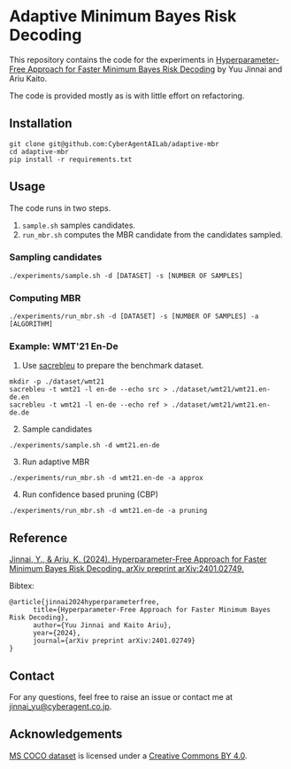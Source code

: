 # Adaptive Minimum Bayes Risk Decoding

This repository contains the code for the experiments in [Hyperparameter-Free Approach for Faster Minimum Bayes Risk Decoding](https://arxiv.org/abs/2401.02749) by Yuu Jinnai and Ariu Kaito.

The code is provided mostly as is with little effort on refactoring.

## Installation

```
git clone git@github.com:CyberAgentAILab/adaptive-mbr
cd adaptive-mbr
pip install -r requirements.txt
```

## Usage

The code runs in two steps.
1. `sample.sh` samples candidates.
2. `run_mbr.sh` computes the MBR candidate from the candidates sampled.

### Sampling candidates

```
./experiments/sample.sh -d [DATASET] -s [NUMBER OF SAMPLES]
```

### Computing MBR

```
./experiments/run_mbr.sh -d [DATASET] -s [NUMBER OF SAMPLES] -a [ALGORITHM]
```

### Example: WMT'21 En-De

1. Use [sacrebleu](https://github.com/mjpost/sacrebleu) to prepare the benchmark dataset.
```
mkdir -p ./dataset/wmt21
sacrebleu -t wmt21 -l en-de --echo src > ./dataset/wmt21/wmt21.en-de.en
sacrebleu -t wmt21 -l en-de --echo ref > ./dataset/wmt21/wmt21.en-de.de
```

2. Sample candidates
```
./experiments/sample.sh -d wmt21.en-de
```

3. Run adaptive MBR

```
./experiments/run_mbr.sh -d wmt21.en-de -a approx
```

4. Run confidence based pruning (CBP)

```
./experiments/run_mbr.sh -d wmt21.en-de -a pruning
```

## Reference

[Jinnai, Y., & Ariu, K. (2024). Hyperparameter-Free Approach for Faster Minimum Bayes Risk Decoding. arXiv preprint arXiv:2401.02749.](https://arxiv.org/abs/2401.02749)

Bibtex:
```
@article{jinnai2024hyperparameterfree,
      title={Hyperparameter-Free Approach for Faster Minimum Bayes Risk Decoding},
      author={Yuu Jinnai and Kaito Ariu},
      year={2024},
      journal={arXiv preprint arXiv:2401.02749}
}
```

## Contact
For any questions, feel free to raise an issue or contact me at jinnai_yu@cyberagent.co.jp.

## Acknowledgements

[MS COCO dataset](https://cocodataset.org/#home) is licensed under a [Creative Commons BY 4.0](https://creativecommons.org/licenses/by/4.0/).
